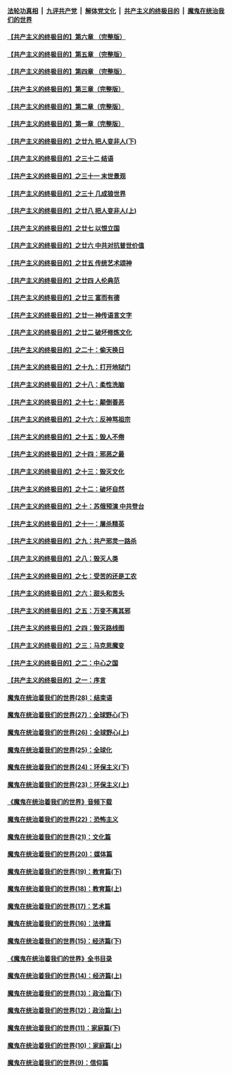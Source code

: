 ####  [法轮功真相](../../../../basic/blob/master/README.md?t=04071430) &nbsp;|&nbsp; [九评共产党](../../../../9ping.md/blob/master/README.md?t=04071430) &nbsp;|&nbsp; [解体党文化](../../../../jtdwh.md/blob/master/README.md?t=04071430)  &nbsp;|&nbsp; [共产主义的终极目的](../../../../gczydzjmd.md/blob/master/README.md?t=04071430) &nbsp;|&nbsp; [魔鬼在统治我们的世界](../../../../mgztzwmdsj.md/blob/master/README.md?t=04071430) 

#### [【共产主义的终极目的】第六章 （完整版）](../pages/nsc422/n11428913.md?t=04071430) 

#### [【共产主义的终极目的】第五章 （完整版）](../pages/nsc422/n11428912.md?t=04071430) 

#### [【共产主义的终极目的】第四章 （完整版）](../pages/nsc422/n11428907.md?t=04071430) 

#### [【共产主义的终极目的】第三章（完整版）](../pages/nsc422/n11428848.md?t=04071430) 

#### [【共产主义的终极目的】第二章（完整版）](../pages/nsc422/n11428831.md?t=04071430) 

#### [【共产主义的终极目的】第一章（完整版）](../pages/nsc422/n11417651.md?t=04071430) 

#### [【共产主义的终极目的】之廿九 把人变非人(下)](../pages/nsc422/n11344140.md?t=04071430) 

#### [【共产主义的终极目的】之三十二 结语](../pages/nsc422/n11360535.md?t=04071430) 

#### [【共产主义的终极目的】之三十一 末世景观](../pages/nsc422/n11351129.md?t=04071430) 

#### [【共产主义的终极目的】之三十 几成狼世界](../pages/nsc422/n11348280.md?t=04071430) 

#### [【共产主义的终极目的】之廿八 把人变非人(上)](../pages/nsc422/n11340492.md?t=04071430) 

#### [【共产主义的终极目的】之廿七 以恨立国](../pages/nsc422/n11336944.md?t=04071430) 

#### [【共产主义的终极目的】之廿六 中共对抗普世价值](../pages/nsc422/n11324785.md?t=04071430) 

#### [【共产主义的终极目的】之廿五 传统艺术颂神](../pages/nsc422/n11296396.md?t=04071430) 

#### [【共产主义的终极目的】之廿四 人伦典范](../pages/nsc422/n11296397.md?t=04071430) 

#### [【共产主义的终极目的】之廿三 富而有德](../pages/nsc422/n11283598.md?t=04071430) 

#### [【共产主义的终极目的】之廿一 神传语言文字](../pages/nsc422/n11263265.md?t=04071430) 

#### [【共产主义的终极目的】之廿二 破坏修炼文化](../pages/nsc422/n11245728.md?t=04071430) 

#### [【共产主义的终极目的】之二十：偷天换日](../pages/nsc422/n11238846.md?t=04071430) 

#### [【共产主义的终极目的】之十九：打开地狱门](../pages/nsc422/n11206376.md?t=04071430) 

#### [【共产主义的终极目的】之十八：柔性洗脑](../pages/nsc422/n11199994.md?t=04071430) 

#### [【共产主义的终极目的】之十七：颠倒善恶](../pages/nsc422/n11179782.md?t=04071430) 

#### [【共产主义的终极目的】之十六：反神骂祖宗](../pages/nsc422/n11166798.md?t=04071430) 

#### [【共产主义的终极目的】之十五：毁人不倦](../pages/nsc422/n11166792.md?t=04071430) 

#### [【共产主义的终极目的】之十四：邪恶之最](../pages/nsc422/n11150249.md?t=04071430) 

#### [【共产主义的终极目的】之十三：毁灭文化](../pages/nsc422/n11135227.md?t=04071430) 

#### [【共产主义的终极目的】之十二：破坏自然](../pages/nsc422/n11135214.md?t=04071430) 

#### [【共产主义的终极目的】之十：苏俄预演 中共登台](../pages/nsc422/n11118424.md?t=04071430) 

#### [【共产主义的终极目的】之十一：屠杀精英](../pages/nsc422/n11118442.md?t=04071430) 

#### [【共产主义的终极目的】之九：共产邪灵一路杀](../pages/nsc422/n11114139.md?t=04071430) 

#### [【共产主义的终极目的】之八：毁灭人类](../pages/nsc422/n11108503.md?t=04071430) 

#### [【共产主义的终极目的】之七：受苦的还是工农](../pages/nsc422/n11101809.md?t=04071430) 

#### [【共产主义的终极目的】之六：甜头和苦头](../pages/nsc422/n11096971.md?t=04071430) 

#### [【共产主义的终极目的】之五：万变不离其邪](../pages/nsc422/n11091285.md?t=04071430) 

#### [【共产主义的终极目的】之四：毁灭路线图](../pages/nsc422/n11086284.md?t=04071430) 

#### [【共产主义的终极目的】之三：马克思魔变](../pages/nsc422/n11061941.md?t=04071430) 

#### [【共产主义的终极目的】之二：中心之国](../pages/nsc422/n11047728.md?t=04071430) 

#### [【共产主义的终极目的】之一：序言](../pages/nsc422/n11086077.md?t=04071430) 

#### [魔鬼在统治着我们的世界(28)：结束语](../pages/nsc422/n10936246.md?t=04071430) 

#### [魔鬼在统治着我们的世界(27)：全球野心(下)](../pages/nsc422/n10928319.md?t=04071430) 

#### [魔鬼在统治着我们的世界(26)：全球野心(上)](../pages/nsc422/n10900318.md?t=04071430) 

#### [魔鬼在统治着我们的世界(25)：全球化](../pages/nsc422/n10788205.md?t=04071430) 

#### [魔鬼在统治着我们的世界(24)：环保主义(下)](../pages/nsc422/n10695307.md?t=04071430) 

#### [魔鬼在统治着我们的世界(23)：环保主义(上)](../pages/nsc422/n10688613.md?t=04071430) 

#### [《魔鬼在统治着我们的世界》音频下载](../pages/nsc422/n10635553.md?t=04071430) 

#### [魔鬼在统治着我们的世界(22)：恐怖主义](../pages/nsc422/n10614727.md?t=04071430) 

#### [魔鬼在统治着我们的世界(21)：文化篇](../pages/nsc422/n10597706.md?t=04071430) 

#### [魔鬼在统治着我们的世界(20)：媒体篇](../pages/nsc422/n10586579.md?t=04071430) 

#### [魔鬼在统治着我们的世界(19)：教育篇(下)](../pages/nsc422/n10564808.md?t=04071430) 

#### [魔鬼在统治着我们的世界(18)：教育篇(上)](../pages/nsc422/n10526970.md?t=04071430) 

#### [魔鬼在统治着我们的世界(17)：艺术篇](../pages/nsc422/n10499093.md?t=04071430) 

#### [魔鬼在统治着我们的世界(16)：法律篇](../pages/nsc422/n10485969.md?t=04071430) 

#### [魔鬼在统治着我们的世界(15)：经济篇(下)](../pages/nsc422/n10469975.md?t=04071430) 

#### [《魔鬼在统治着我们的世界》全书目录](../pages/nsc422/n10464261.md?t=04071430) 

#### [魔鬼在统治着我们的世界(14)：经济篇(上)](../pages/nsc422/n10457370.md?t=04071430) 

#### [魔鬼在统治着我们的世界(13)：政治篇(下)](../pages/nsc422/n10448270.md?t=04071430) 

#### [魔鬼在统治着我们的世界(12)：政治篇(上)](../pages/nsc422/n10444576.md?t=04071430) 

#### [魔鬼在统治着我们的世界(11)：家庭篇(下)](../pages/nsc422/n10440961.md?t=04071430) 

#### [魔鬼在统治着我们的世界(10)：家庭篇(上)](../pages/nsc422/n10435448.md?t=04071430) 

#### [魔鬼在统治着我们的世界(9)：信仰篇](../pages/nsc422/n10432159.md?t=04071430) 

